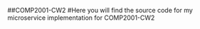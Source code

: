 ##COMP2001-CW2
#Here you will find the source code for my microservice implementation for COMP2001-CW2
